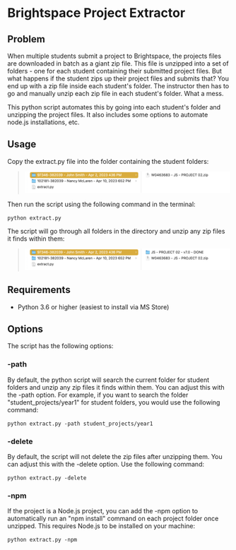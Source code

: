 # Brightspace Project Extractor

## Problem
When multiple students submit a project to Brightspace, the projects files are downloaded in batch as a giant zip file. This file is unzipped into a set of folders - one for each student containing their submitted project files. But what happens if the student zips up their project files and submits that? You end up with a zip file inside each student's folder. The instructor then has to go and manually unzip each zip file in each student's folder. What a mess.

This python script automates this by going into each student's folder and unzipping the project files. It also includes some options to automate node.js installations, etc.

## Usage
Copy the extract.py file into the folder containing the student folders:

> ![student folders](images/before.png)

Then run the script using the following command in the terminal:

```
python extract.py
``` 

The script will go through all folders in the directory and unzip any zip files it finds within them:

> ![unzipped project folders](images/after.png)

## Requirements
- Python 3.6 or higher (easiest to install via MS Store)

## Options
The script has the following options:

### -path
By default, the python script will search the current folder for student folders and unzip any zip files it finds within them. You can adjust this with the -path option. For example, if you want to search the folder "student_projects/year1" for student folders, you would use the following command:
``` 
python extract.py -path student_projects/year1
``` 

### -delete
By default, the script will not delete the zip files after unzipping them. You can adjust this with the -delete option. Use the following command:
```
python extract.py -delete
```

### -npm  
If the project is a Node.js project, you can add the -npm option to automatically run an "npm install" command on each project folder once unzipped. This requires Node.js to be installed on your machine:
```
python extract.py -npm
```